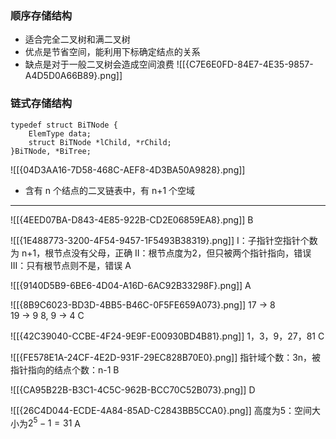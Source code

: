 ### 顺序存储结构

- 适合完全二叉树和满二叉树
- 优点是节省空间，能利用下标确定结点的关系
- 缺点是对于一般二叉树会造成空间浪费
![[{C7E6E0FD-84E7-4E35-9857-A4D5D0A66B89}.png]]

### 链式存储结构

```
typedef struct BiTNode {
	ElemType data;
	struct BiTNode *lChild, *rChild;
}BiTNode, *BiTree;
```
![[{04D3AA16-7D58-468C-AEF8-4D3BA50A9828}.png]]
- 含有 n 个结点的二叉链表中，有 n+1 个空域

-----
![[{4EED07BA-D843-4E85-922B-CD2E06859EA8}.png]]
B

![[{1E488773-3200-4F54-9457-1F5493B38319}.png]]
I：子指针空指针个数为 n+1，根节点没有父母，正确
II：根节点度为2，但只被两个指针指向，错误
III：只有根节点则不是，错误
A

![[{9140D5B9-6BE6-4D04-A16D-6AC92B33298F}.png]]
A

![[{8B9C6023-BD3D-4BB5-B46C-0F5FE659A073}.png]]
17 -> 8   
19 -> 9
8, 9 -> 4
C

![[{42C39040-CCBE-4F24-9E9F-E00930BD4B81}.png]]
1，3，9，27，81
C

![[{FE578E1A-24CF-4E2D-931F-29EC828B70E0}.png]]
指针域个数：3n，被指针指向的结点个数：n-1
B

![[{CA95B22B-B3C1-4C5C-962B-BCC70C52B073}.png]]
D

![[{26C4D044-ECDE-4A84-85AD-C2843BB5CCA0}.png]]
高度为5：空间大小为$2^5-1 = 31$
A


